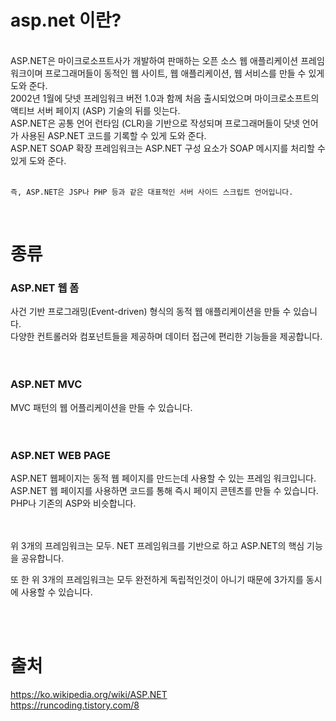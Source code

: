 
# asp.net 이란?

<br>
ASP.NET은 마이크로소프트사가 개발하여 판매하는 오픈 소스 웹 애플리케이션 프레임워크이며 프로그래머들이 동적인 웹 사이트, 웹 애플리케이션, 웹 서비스를 만들 수 있게 도와 준다. <br>
2002년 1월에 닷넷 프레임워크 버전 1.0과 함께 처음 출시되었으며 마이크로소프트의 액티브 서버 페이지 (ASP) 기술의 뒤를 잇는다. <br>
ASP.NET은 공통 언어 런타임 (CLR)을 기반으로 작성되며 프로그래머들이 닷넷 언어가 사용된 ASP.NET 코드를 기록할 수 있게 도와 준다. <br>
ASP.NET SOAP 확장 프레임워크는 ASP.NET 구성 요소가 SOAP 메시지를 처리할 수 있게 도와 준다. <br>

<br>

``즉, ASP.NET은 JSP나 PHP 등과 같은 대표적인 서버 사이드 스크립트 언어입니다.``

<br>

# 종류

### ASP.NET 웹 폼 <br>
사건 기반 프로그래밍(Event-driven) 형식의 동적 웹 애플리케이션을 만들 수 있습니다. <br>
다양한 컨트롤러와 컴포넌트들을 제공하며 데이터 접근에 편리한 기능들을 제공합니다. <br>
<br>
<br>

### ASP.NET MVC
MVC 패턴의 웹 어플리케이션을 만들 수 있습니다. <br>
<br>
<br>

### ASP.NET WEB PAGE
ASP.NET 웹페이지는 동적 웹 페이지를 만드는데 사용할 수 있는 프레임 워크입니다. <br>
ASP.NET 웹 페이지를 사용하면 코드를 통해 즉시 페이지 콘텐츠를 만들 수 있습니다. <br>
PHP나 기존의 ASP와 비슷합니다. <br>
<br>
<br>

위 3개의 프레임워크는 모두. NET 프레임워크를 기반으로 하고 ASP.NET의 핵심 기능을 공유합니다.<br>

또 한 위 3개의 프레임워크는 모두 완전하게 독립적인것이 아니기 때문에 3가지를 동시에 사용할 수 있습니다.<br>


<br>
<br>

# 출처 

https://ko.wikipedia.org/wiki/ASP.NET <br>
https://runcoding.tistory.com/8 <br>
 
